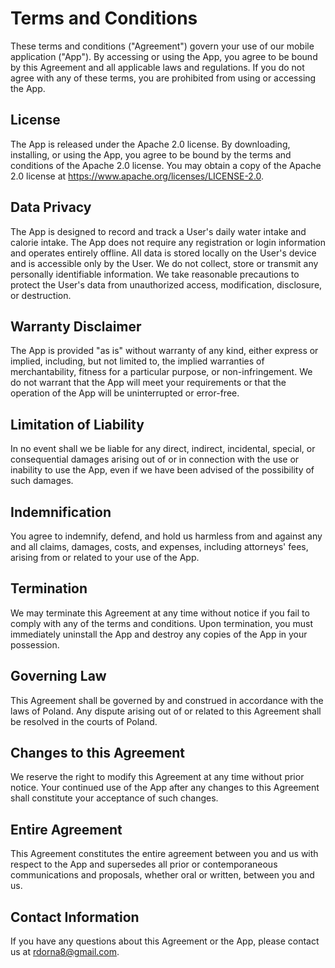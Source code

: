 # Terms and Conditions

These terms and conditions ("Agreement") govern your use of our mobile application ("App"). By accessing or using the App, you agree to be bound by this Agreement and all applicable laws and regulations. If you do not agree with any of these terms, you are prohibited from using or accessing the App.

## License
  
The App is released under the Apache 2.0 license. By downloading, installing, or using the App, you agree to be bound by the terms and conditions of the Apache 2.0 license. You may obtain a copy of the Apache 2.0 license at https://www.apache.org/licenses/LICENSE-2.0.

## Data Privacy

The App is designed to record and track a User's daily water intake and calorie intake. The App does not require any registration or login information and operates entirely offline. All data is stored locally on the User's device and is accessible only by the User. We do not collect, store or transmit any personally identifiable information. We take reasonable precautions to protect the User's data from unauthorized access, modification, disclosure, or destruction.

## Warranty Disclaimer

The App is provided "as is" without warranty of any kind, either express or implied, including, but not limited to, the implied warranties of merchantability, fitness for a particular purpose, or non-infringement. We do not warrant that the App will meet your requirements or that the operation of the App will be uninterrupted or error-free.

## Limitation of Liability

In no event shall we be liable for any direct, indirect, incidental, special, or consequential damages arising out of or in connection with the use or inability to use the App, even if we have been advised of the possibility of such damages.

## Indemnification

You agree to indemnify, defend, and hold us harmless from and against any and all claims, damages, costs, and expenses, including attorneys' fees, arising from or related to your use of the App.

## Termination

We may terminate this Agreement at any time without notice if you fail to comply with any of the terms and conditions. Upon termination, you must immediately uninstall the App and destroy any copies of the App in your possession.

## Governing Law

This Agreement shall be governed by and construed in accordance with the laws of Poland. Any dispute arising out of or related to this Agreement shall be resolved in the courts of Poland.

## Changes to this Agreement

We reserve the right to modify this Agreement at any time without prior notice. Your continued use of the App after any changes to this Agreement shall constitute your acceptance of such changes.

## Entire Agreement

This Agreement constitutes the entire agreement between you and us with respect to the App and supersedes all prior or contemporaneous communications and proposals, whether oral or written, between you and us.

## Contact Information

If you have any questions about this Agreement or the App, please contact us at rdorna8@gmail.com.